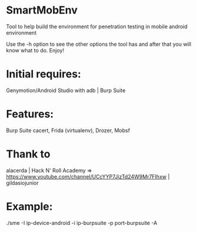 # SmartMobEnv
Tool to help build the environment for penetration testing in mobile android environment

Use the -h option to see the other options the tool has and after that you will know what to do. Enjoy!

# Initial requires:
Genymotion/Android Studio with adb | Burp Suite

# Features:
Burp Suite cacert, Frida (virtualenv), Drozer, Mobsf

# Thank to
alacerda | Hack N' Roll Academy => https://www.youtube.com/channel/UCcYYP7JizTd24W9Mr7FIhxw | gildasiojunior

# Example:
./sme -I ip-device-android -i ip-burpsuite -p port-burpsuite -A

